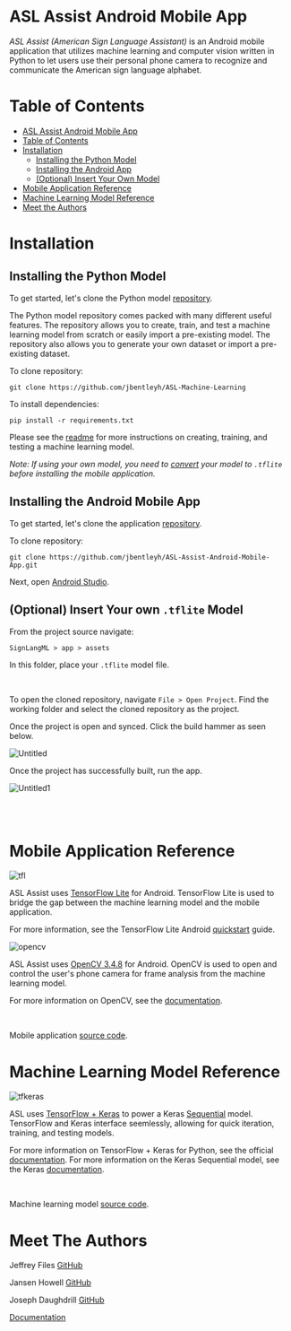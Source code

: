 # ASL Assist Android Mobile App

_ASL Assist (American Sign Language Assistant)_ is an Android mobile application that utilizes machine learning and computer vision written in Python to let users use their personal phone camera to recognize and communicate the American sign language alphabet. 

Table of Contents
=================
<!--ts-->
  * [ASL Assist Android Mobile App](#asl-assist-android-mobile-app)
  * [Table of Contents](#table-of-contents)
  * [Installation](#installation)
    * [Installing the Python Model](#installing-the-python-model)
    * [Installing the Android App](#installing-the-android-mobile-app)
    * [(Optional) Insert Your Own Model](#optional-insert-your-own-tflite-model)
  * [Mobile Application Reference](#mobile-application-reference)
  * [Machine Learning Model Reference](#machine-learning-model-reference)
  * [Meet the Authors](#meet-the-authors)
<!--te-->

Installation
============

Installing the Python Model
---

To get started, let's clone the Python model [repository](https://github.com/jbentleyh/ASL-Machine-Learning).

The Python model repository comes packed with many different useful features. The repository allows you to create, train, and test a machine learning model from scratch or easily import a pre-existing model. The repository also allows you to generate your own dataset or import a pre-existing dataset. 

To clone repository: 

```
git clone https://github.com/jbentleyh/ASL-Machine-Learning
```

To install dependencies: 
```
pip install -r requirements.txt
```


Please see the [readme](https://github.com/jbentleyh/ASL-Machine-Learning/blob/master/README.md) for more instructions on creating, training, and testing a machine learning model.

_Note: If using your own model, you need to [convert](https://www.tensorflow.org/lite/convert) your model to `.tflite` before installing the mobile application._

Installing the Android Mobile App
---------------------------------
To get started, let's clone the application [repository](https://github.com/jbentleyh/ASL-Assist-Android-Mobile-App.git).

To clone repository: 

```
git clone https://github.com/jbentleyh/ASL-Assist-Android-Mobile-App.git
```

Next, open [Android Studio](https://developer.android.com/studio). 

(Optional) Insert Your own `.tflite` Model
------------------------------------------
From the project source navigate:

```
SignLangML > app > assets
```
In this folder, place your `.tflite` model file.

<br/>

To open the cloned repository, navigate `File > Open Project`. Find the working folder and select the cloned repository as the project.

Once the project is open and synced. Click the build hammer as seen below.

![Untitled](https://user-images.githubusercontent.com/45768739/80325529-2c6b6c00-87fb-11ea-8c77-386567e2a0e5.png)

Once the project has successfully built, run the app.

![Untitled1](https://user-images.githubusercontent.com/45768739/80325726-eebb1300-87fb-11ea-8cc0-ee8518394b4c.png)

<br/>
<br/>

Mobile Application Reference
============================
![tfl](https://user-images.githubusercontent.com/45768739/80432979-48cedd80-88bb-11ea-9954-d4c83c5aad69.png)

ASL Assist uses [TensorFlow Lite](https://www.tensorflow.org/lite/) for Android. TensorFlow Lite is used to bridge the gap between the machine learning model and the mobile application. 

For more information, see the TensorFlow Lite Android [quickstart](https://www.tensorflow.org/lite/guide/android) guide.

![opencv](https://user-images.githubusercontent.com/45768739/80433735-51c0ae80-88bd-11ea-87e8-3a817d66ccff.png)

ASL Assist uses [OpenCV 3.4.8](https://opencv.org/releases/) for Android. OpenCV is used to open and control the user's phone camera for frame analysis from the machine learning model.

For more information on OpenCV, see the [documentation](https://docs.opencv.org/4.3.0/).

<br/>

Mobile application [source code](https://github.com/jbentleyh/ASL-Assist-Android-Mobile-App).

Machine Learning Model Reference
================================
![tfkeras](https://user-images.githubusercontent.com/45768739/80434838-7ec29080-88c0-11ea-925a-9ea0aa53ca94.png)

ASL uses [TensorFlow + Keras](https://www.tensorflow.org/guide/keras/overview) to power a Keras [Sequential](https://keras.io/getting-started/sequential-model-guide/) model. TensorFlow and Keras interface seemlessly, allowing for quick iteration, training, and testing models.

For more information on TensorFlow + Keras for Python, see the official [documentation](https://www.tensorflow.org/guide/keras/overview). For more information on the Keras Sequential model, see the Keras [documentation](https://keras.io/models/sequential/).

<br/>

Machine learning model [source code](https://github.com/jbentleyh/ASL-Machine-Learning).

Meet The Authors
================
Jeffrey Files     [GitHub](https://github.com/jjfiles)

Jansen Howell     [GitHub](https://github.com/jbentleyh)

Joseph Daughdrill [GitHub](https://github.com/jdaughd2)

[Documentation](https://jbentleyh.github.io/ASL-Assist-Docs/)

